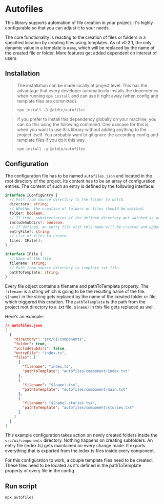 # Autofiles

This library supports automation of file creation in your project. It's highly configurable so that you can adjust it to your needs.

The core functionality is reacting to the creation of files or folders in a specified location by creating files using templates. As of v0.2.1, the only dynamic value in a template is `name`, which will be replaced by the name of the created file or folder. More features get added dependent on interest of users.

## Installation

> The installation can be made locally at project level. This has the advantage that every developer automatically installs the dependency when running `npm install` and can use it right away (when config and template files are committed).
>
> `npm install -D @oldie/autofiles`

> If you prefer to install this dependency globally on your machine, you can do this using the following command. One usecase for this is, when you want to use this library without adding anything to the project itself. You probably want to gitignore the according config and template files if you do it this way.
>
> `npm install -g @oldie/autofiles`

## Configuration

The configuration file has to be named `autofiles.json` and located in the root directory of the project. Its content has to be an array of configuration entries. The content of such an entry is defined by the following interface:

```ts
interface IConfigEntry {
  // Path from source directory to the folder to watch.
  directory: string;
  // Whether the creation of folders or files should be watched.
  folder: boolean;
  // If true, subdirectories of the defined directory get watched as well.
  includeSubdirs?: boolean;
  // If defined, an entry file with this name will be created and updated.
  entryFile?: string;
  // List of files to create.
  files: IFile[];
}

interface IFile {
  // Name of the file.
  filename: string;
  // Path from source directory to template txt file.
  pathToTemplate: string;
}
```

Every file object contains a filename and pathToTemplate property. The `filename` is a string which is going to be the resulting name of the file. `$(name)` in the string gets replaced by the name of the created folder or file, which triggered this creation. The `pathToTemplate` is the path from the project root directory to a *.txt* file. `$(name)` in this file gets replaced as well.

Here's an example:

```json
// autofiles.json
[
  {
    "directory": "src/ui/components",
    "folder": true,
    "includeSubdirs": false,
    "entryFile": "index.ts",
    "files": [
      {
        "filename": "index.ts",
        "pathToTemplate": "autofiles/component/index.txt"
      },
      {
        "filename": "$(name).tsx",
        "pathToTemplate": "autofiles/component/main.txt"
      },
      {
        "filename": "$(name).stories.tsx",
        "pathToTemplate": "autofiles/component/stories.txt"
      }
    ]
  }
]
```

This example configuration takes action on newly created folders inside the `src/ui/components` directory. Nothing happens on creating subfolders. An entry file (index.ts) gets maintained on every change made. It exports everything that is exported from the index.ts files inside every component.

For this configuration to work, a couple template files need to be created. These files need to be located as it's defined in the pathToTemplate property of every file in the config.

## Run script

`npx autofiles`
